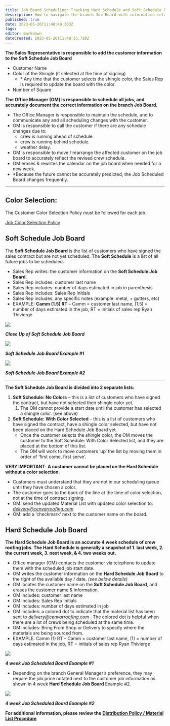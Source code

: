 ```yaml
---
title: Job Board Scheduling: Tracking Hard Schedule and Soft Schedule Procedure
description: How to navigate the branch Job Board with information relating to scheduling the customer’s job, number of days, color selection, materials, and other valuable information.
published: true
date: 2023-05-26T11:48:49.303Z
tags: 
editor: markdown
dateCreated: 2023-05-26T11:48:35.720Z
---
```


**The Sales Representative is responsible to add the customer information to the Soft Schedule Job Board**

-   Customer Name
-   Color of the Shingle (if selected at the time of signing)
    -   \* Any time that the customer selects the shingle color, the Sales Rep is required to update the board with the color.
-   Number of Square

**The Office Manager (OM) is responsible to schedule all jobs, and accurately document the correct information on the branch Job Board.**

-   The Office Manager is responsible to maintain the schedule, and to communicate any and all scheduling changes with the customer.
-   OM is responsible to call the customer if there are any schedule changes due to:
    -   crew is running ahead of schedule.
    -   crew is running behind schedule.
    -   weather delay.
-   OM is responsible to move / rearrange the affected customer on the job board to accurately reflect the revised crew schedule.
-   OM erases & rewrites the calendar on the job board when needed for a new week.
-   \*Because the future cannot be accurately predicted, the Job Scheduled Board changes frequently.

---

## **Color Selection:**

The Customer Color Selection Policy must be followed for each job.

[Job Color Selection Policy](https://wiki2.cenvarroofing.com/i/19)

## Soft Schedule Job Board

The **Soft Schedule Job Board** is the list of customers who have signed the sales contract but are not yet scheduled. The **Soft Schedule** is a list of all future jobs to be scheduled.

-   Sales Rep writes: the customer information on the **Soft Schedule Job Board**.
-   Sales Rep includes: customer last name
-   Sales Rep includes: number of days estimated in job in parenthesis
-   Sales Rep includes: Sales Rep Initials
-   Sales Rep includes: any specific notes (example: metal, + gutters, etc)
-   EXAMPLE: **Camm (1.5) RT** – Camm = customer last name, (1.5) = number of days estimated in the job, RT = initials of sales rep Ryan Thivierge

![](https://wiki.cenvarroofing.com/wp-content/uploads/2020/09/image-10.png)

***Close Up of Soft Schedule Job Board***

![](https://wiki.cenvarroofing.com/wp-content/uploads/2020/09/image-8.png)

***Soft Schedule Job Board Example #1***

![](https://wiki.cenvarroofing.com/wp-content/uploads/2020/09/image-9.png)

***Soft Schedule Job Board Example #2***

---

**The Soft Schedule Job Board is divided into 2 separate lists:**

1.  **Soft Schedule: No Colors** – this is a list of customers who have signed the contract, but have not selected their shingle color yet.
    1.  The OM cannot provide a start date until the customer has selected a shingle color. (see above)
2.  **Soft Schedule: With Color Selected** – this is a list of customers who have signed the contract, have a shingle color selected, but have not been placed on the Hard Schedule Job Board yet.
    -   Once the customer selects the shingle color, the OM moves the customer to the Soft Schedule: With Color Selected list, and they are placed at the bottom of this list.
    -   The OM will work to move customers ‘up’ the list by moving them in order of ‘first come, first serve’.

**VERY IMPORTANT**: **A customer cannot be placed on the Hard Schedule without a color selection.**

-   Customers must understand that they are not in our scheduling queue until they have chosen a color.
-   The customer goes to the back of the line at the time of color selection, not at the time of contract signing.
-   OM: send the updated Material List with updated color selection to: [_delivery@cenvarroofing.com_](mailto:delivery@cenvarroofing.com)
-   OM: add a ‘checkmark’ next to the customer name on the board.

## Hard Schedule Job Board

**The Hard Schedule Job Board is an accurate 4 week schedule of crew roofing jobs. The Hard Schedule is generally a snapshot of 1. last week, 2. the current week, 3. next week, & 4. two weeks out.**

-   Office manager (OM) contacts the customer via telephone to update them with the scheduled job start date.
-   OM writes the customer information on the **Hard Schedule Job Board** to the *right* of the available day / date. *(see below details)*
-   OM locates the customer name on the **Soft Schedule Job Board**, and erases the customer name & information.
-   OM includes: customer last name
-   OM includes: Sales Rep Initials
-   OM includes: number of days estimated in job
-   OM includes: a colored dot to indicate that the material list has been sent to [_delivery@cenvarroofing.com_](mailto:delivery@cenvarroofing.com) . The colored dot is helpful when there are a lot of crews being scheduled at the same time.
-   OM includes: Bring From Shop or Delivery to specify where the materials are being sourced from.
-   EXAMPLE: Camm (1) RT – Camm = customer last name, (1) = number of days estimated in the job, RT = initials of sales rep Ryan Thivierge

![](https://wiki.cenvarroofing.com/wp-content/uploads/2020/09/image-6.png)

***4 week Job Scheduled Board Example #1***

-   Depending on the branch General Manager’s preference, they may require the job price notated next to the customer job information as shown in 4 week **Hard Schedule Job Board** Example #2.

![](https://wiki.cenvarroofing.com/wp-content/uploads/2020/09/image-7.png)

***4 week Job Scheduled Board Example #2***

**For additional information, please review the** [**Distribution Policy / Material List Procedure**](https://wiki2.cenvarroofing.com/i/150)
